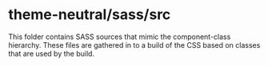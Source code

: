# theme-neutral/sass/src

This folder contains SASS sources that mimic the component-class hierarchy. These files
are gathered in to a build of the CSS based on classes that are used by the build.

